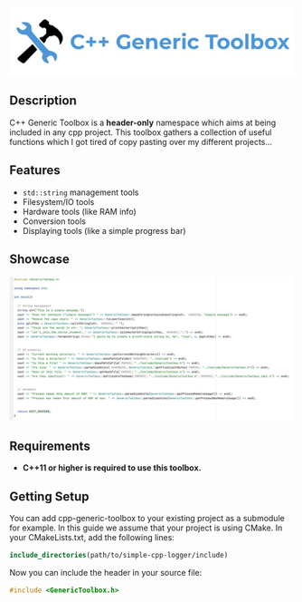 ![](resources/logo/logo.png)

## Description

C++ Generic Toolbox is a **header-only** namespace which aims at being included in any cpp project. This toolbox gathers a collection of useful functions which I got tired of copy pasting over my different projects...

## Features

- `std::string` management tools
- Filesystem/IO tools
- Hardware tools (like RAM info)
- Conversion tools
- Displaying tools (like a simple progress bar)


## Showcase

![](resources/screenshot/screenExample.png)

## Requirements

- **C++11 or higher is required to use this toolbox.**

## Getting Setup

You can add cpp-generic-toolbox to your existing project as a submodule for example. In this guide we assume that your project is using CMake. In your CMakeLists.txt, add the following lines:

```cmake
include_directories(path/to/simple-cpp-logger/include)
```

Now you can include the header in your source file:

```c++
#include <GenericToolbox.h>
```
